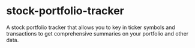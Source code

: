 # stock-portfolio-tracker
A stock portfolio tracker that allows you to key in ticker symbols and transactions to get comprehensive summaries on your portfolio and other data.
